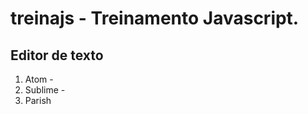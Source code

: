 treinajs - Treinamento Javascript. 
=================================


Editor de texto
----------------
 <ol>
<li>Atom - <https://atom.io></li>
<li>Sublime - <http://www.sublimetext.com></li>
<li>Parish</li>
</ol>
 
  
  

